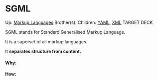 # SGML

Up: [Markup Languages](markup_languages)
Brother(s):
Children: [YAML](yaml), [XML](xml)
TARGET DECK

SGML stands for Standard Generalised Markup Language.

It is a superset of all markup languages.

It **separates structure from content.**





































#### Why:
#### How:









